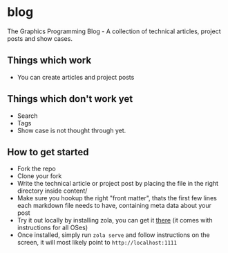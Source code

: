 # blog
The Graphics Programming Blog - A collection of technical articles, project posts and show cases.

## Things which work
- You can create articles and project posts

## Things which don't work yet
- Search
- Tags
- Show case is not thought through yet.

## How to get started
- Fork the repo
- Clone your fork
- Write the technical article or project post by placing the file in the right directory inside content/
- Make sure you hookup the right "front matter", thats the first few lines each markdown file needs to have, containing meta data about your post
- Try it out locally by installing zola, you can get it [there](https://www.getzola.org/documentation/getting-started/installation/) (it comes with instructions for all OSes)
- Once installed, simply run `zola serve` and follow instructions on the screen, it will most likely point to `http://localhost:1111`